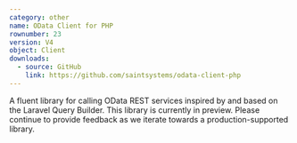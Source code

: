 ```yaml
---
category: other
name: OData Client for PHP
rownumber: 23
version: V4
object: Client
downloads:
  - source: GitHub
    link: https://github.com/saintsystems/odata-client-php
---
```

A fluent library for calling OData REST services inspired by and based on the Laravel Query Builder.
This library is currently in preview. Please continue to provide feedback as we iterate towards a production-supported library.
